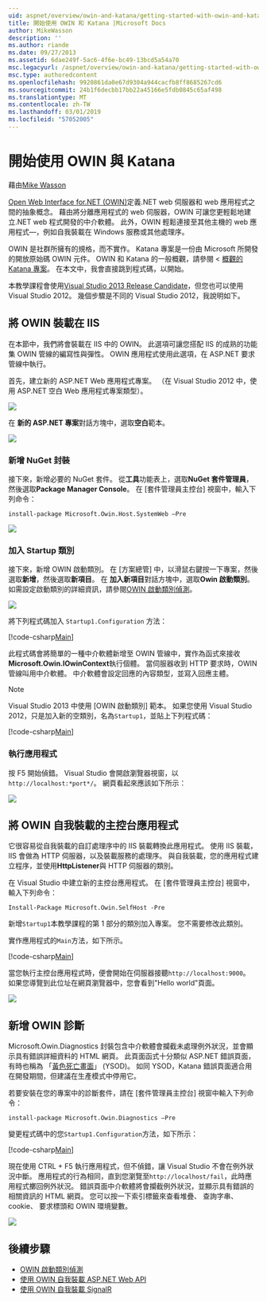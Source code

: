 ```yaml
---
uid: aspnet/overview/owin-and-katana/getting-started-with-owin-and-katana
title: 開始使用 OWIN 和 Katana |Microsoft Docs
author: MikeWasson
description: ''
ms.author: riande
ms.date: 09/27/2013
ms.assetid: 6dae249f-5ac6-4f6e-bc49-13bcd5a54a70
msc.legacyurl: /aspnet/overview/owin-and-katana/getting-started-with-owin-and-katana
msc.type: authoredcontent
ms.openlocfilehash: 9920861da0e67d9304a944cacfb8ff8685267cd6
ms.sourcegitcommit: 24b1f6decbb17bb22a45166e5fdb0845c65af498
ms.translationtype: MT
ms.contentlocale: zh-TW
ms.lasthandoff: 03/01/2019
ms.locfileid: "57052005"
---
```

<a name="getting-started-with-owin-and-katana"></a>開始使用 OWIN 與 Katana
====================
藉由[Mike Wasson](https://github.com/MikeWasson)

[Open Web Interface for.NET (OWIN)](http://owin.org/)定義.NET web 伺服器和 web 應用程式之間的抽象概念。 藉由將分離應用程式的 web 伺服器，OWIN 可讓您更輕鬆地建立.NET web 程式開發的中介軟體。 此外，OWIN 輕鬆連接至其他主機的 web 應用程式&#8212;，例如自我裝載在 Windows 服務或其他處理序。

OWIN 是社群所擁有的規格，而不實作。 Katana 專案是一份由 Microsoft 所開發的開放原始碼 OWIN 元件。 OWIN 和 Katana 的一般概觀，請參閱 <<c0> [ 概觀的 Katana 專案](an-overview-of-project-katana.md)。 在本文中，我會直接跳到程式碼，以開始。

本教學課程會使用[Visual Studio 2013 Release Candidate](https://go.microsoft.com/fwlink/?LinkId=306566)，但您也可以使用 Visual Studio 2012。 幾個步驟是不同的 Visual Studio 2012，我說明如下。

## <a name="host-owin-in-iis"></a>將 OWIN 裝載在 IIS

在本節中，我們將會裝載在 IIS 中的 OWIN。 此選項可讓您搭配 IIS 的成熟的功能集 OWIN 管線的編寫性與彈性。 OWIN 應用程式使用此選項，在 ASP.NET 要求管線中執行。

首先，建立新的 ASP.NET Web 應用程式專案。 （在 Visual Studio 2012 中，使用 ASP.NET 空白 Web 應用程式專案類型）。

![](getting-started-with-owin-and-katana/_static/image1.png)

在 **新的 ASP.NET 專案**對話方塊中，選取**空白**範本。

![](getting-started-with-owin-and-katana/_static/image2.png)

### <a name="add-nuget-packages"></a>新增 NuGet 封裝

接下來，新增必要的 NuGet 套件。 從**工具**功能表上，選取**NuGet 套件管理員**，然後選取**Package Manager Console**。 在 [套件管理員主控台] 視窗中，輸入下列命令：

`install-package Microsoft.Owin.Host.SystemWeb –Pre`

![](getting-started-with-owin-and-katana/_static/image3.png)

### <a name="add-a-startup-class"></a>加入 Startup 類別

接下來，新增 OWIN 啟動類別。 在 [方案總管] 中，以滑鼠右鍵按一下專案，然後選取**新增**，然後選取**新項目**。 在 **加入新項目**對話方塊中，選取**Owin 啟動類別**。 如需設定啟動類別的詳細資訊，請參閱[OWIN 啟動類別偵測](owin-startup-class-detection.md)。

![](getting-started-with-owin-and-katana/_static/image4.png)

將下列程式碼加入 `Startup1.Configuration` 方法：

[!code-csharp[Main](getting-started-with-owin-and-katana/samples/sample1.cs?highlight=3)]

此程式碼會將簡單的一種中介軟體新增至 OWIN 管線中，實作為函式來接收**Microsoft.Owin.IOwinContext**執行個體。 當伺服器收到 HTTP 要求時，OWIN 管線叫用中介軟體。 中介軟體會設定回應的內容類型，並寫入回應主體。

> [!NOTE]
> Visual Studio 2013 中使用 [OWIN 啟動類別] 範本。 如果您使用 Visual Studio 2012，只是加入新的空類別，名為`Startup1`，並貼上下列程式碼：


[!code-csharp[Main](getting-started-with-owin-and-katana/samples/sample2.cs)]

### <a name="run-the-application"></a>執行應用程式

按 F5 開始偵錯。 Visual Studio 會開啟瀏覽器視窗，以`http://localhost:*port*/`。 網頁看起來應該如下所示：

![](getting-started-with-owin-and-katana/_static/image5.png)

## <a name="self-host-owin-in-a-console-application"></a>將 OWIN 自我裝載的主控台應用程式

它很容易從自我裝載的自訂處理序中的 IIS 裝載轉換此應用程式。 使用 IIS 裝載，IIS 會做為 HTTP 伺服器，以及裝載服務的處理序。 與自我裝載，您的應用程式建立程序，並使用**HttpListener**與 HTTP 伺服器的類別。

在 Visual Studio 中建立新的主控台應用程式。 在 [套件管理員主控台] 視窗中，輸入下列命令：

`Install-Package Microsoft.Owin.SelfHost -Pre`

新增`Startup1`本教學課程的第 1 部分的類別加入專案。 您不需要修改此類別。

實作應用程式的`Main`方法，如下所示。

[!code-csharp[Main](getting-started-with-owin-and-katana/samples/sample3.cs)]

當您執行主控台應用程式時，便會開始在伺服器接聽`http://localhost:9000`。 如果您導覽到此位址在網頁瀏覽器中，您會看到"Hello world"頁面。

![](getting-started-with-owin-and-katana/_static/image6.png)

## <a name="add-owin-diagnostics"></a>新增 OWIN 診斷

Microsoft.Owin.Diagnostics 封裝包含中介軟體會攔截未處理例外狀況，並會顯示具有錯誤詳細資料的 HTML 網頁。 此頁面函式十分類似 ASP.NET 錯誤頁面，有時也稱為 「[黃色死亡畫面](http://en.wikipedia.org/wiki/Yellow_Screen_of_Death#Yellow)」 (YSOD)。 如同 YSOD，Katana 錯誤頁面適合用在開發期間，但建議在生產模式中停用它。

若要安裝在您的專案中的診斷套件，請在 [套件管理員主控台] 視窗中輸入下列命令：

`install-package Microsoft.Owin.Diagnostics –Pre`

變更程式碼中的您`Startup1.Configuration`方法，如下所示：

[!code-csharp[Main](getting-started-with-owin-and-katana/samples/sample4.cs?highlight=4,9-12)]

現在使用 CTRL + F5 執行應用程式，但不偵錯，讓 Visual Studio 不會在例外狀況中斷。 應用程式的行為相同，直到您瀏覽至`http://localhost/fail`，此時應用程式擲回例外狀況。 錯誤頁面中介軟體將會攔截例外狀況，並顯示具有錯誤的相關資訊的 HTML 網頁。 您可以按一下索引標籤來查看堆疊、 查詢字串、 cookie、 要求標頭和 OWIN 環境變數。

![](getting-started-with-owin-and-katana/_static/image7.png)

## <a name="next-steps"></a>後續步驟

- [OWIN 啟動類別偵測](owin-startup-class-detection.md)
- [使用 OWIN 自我裝載 ASP.NET Web API](../../../web-api/overview/hosting-aspnet-web-api/use-owin-to-self-host-web-api.md)
- [使用 OWIN 自我裝載 SignalR](../../../signalr/overview/deployment/tutorial-signalr-self-host.md)
